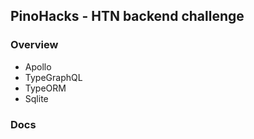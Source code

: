 ## PinoHacks - HTN backend challenge

### Overview

- Apollo
- TypeGraphQL
- TypeORM
- Sqlite

### Docs
